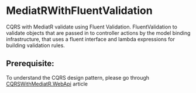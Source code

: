 # MediatRWithFluentValidation
CQRS with MediatR validate using Fluent Validation.
FluentValidation to validate objects that are passed in to controller actions by the model binding infrastructure, that uses a fluent interface and lambda expressions for building validation rules.

## Prerequisite:
To understand the CQRS design pattern, please go through [CQRSWithMediatR.WebApi](https://github.com/ankushsolao/CQRSWithMediatR.WebApi) article

